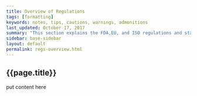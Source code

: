 ```yaml
---
title: Overview of Regulations
tags: [formatting]
keywords: notes, tips, cautions, warnings, admonitions
last_updated: October 17, 2017
summary: "This section explains the FDA,EU, and ISO regulations and standards. "
sidebar: base-sidebar
layout: default
permalink: regs-overview.html
---
```


## {{page.title}}

put content here
